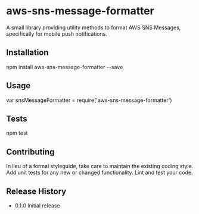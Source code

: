 aws-sns-message-formatter
=========

A small library providing utility methods to format AWS SNS Messages, specifically for mobile push notifications.

## Installation

  npm install aws-sns-message-formatter --save

## Usage

  var snsMessageFormatter = require('aws-sns-message-formatter')


## Tests

  npm test

## Contributing

In lieu of a formal styleguide, take care to maintain the existing coding style.
Add unit tests for any new or changed functionality. Lint and test your code.

## Release History

* 0.1.0 Initial release